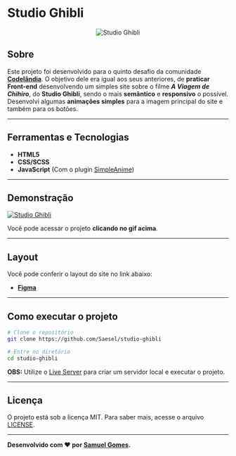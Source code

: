 # Studio Ghibli
<p align="center">
	<img src="https://i.imgur.com/nEpMZfU.png" alt="Studio Ghibli" title="Studio Ghibli">
</p>

## Sobre   
Este projeto foi desenvolvido para o quinto desafio da comunidade **[Codelândia](https://discord.com/invite/QevDJqCzaY)**. O objetivo dele era igual aos seus anteriores, de **praticar Front-end** desenvolvendo um simples site sobre o filme _**A Viagem de Chihiro**_, do **Studio Ghibli**, sendo o mais **semântico** e **responsivo** o possível. Desenvolvi algumas **animações simples** para a imagem principal do site e também para os botões.

---

## Ferramentas e Tecnologias
- **HTML5**
- **CSS/SCSS**
- **JavaScript** (Com o plugin [SimpleAnime](https://github.com/origamid/simple-anime))

---

## Demonstração
[![Studio Ghibli](https://media.giphy.com/media/rG4CY7Cu1AbAn20jzr/giphy.gif)](https://saesel.github.io/studio-ghibli/ "Clique para acessar o projeto")   

Você pode acessar o projeto **clicando no gif acima**.

---

## Layout
Você pode conferir o layout do site no link abaixo:
- **[Figma](https://www.figma.com/file/Yb9IBH56g7T1hdIyZ3BMNO/Desafios---Codel%C3%A2ndia?node-id=5854%3A2)**

---

## Como executar o projeto

```bash
# Clone o repositório
git clone https://github.com/Saesel/studio-ghibli

# Entre no diretório
cd studio-ghibli
```
**OBS:** Utilize o [Live Server](https://marketplace.visualstudio.com/items?itemName=ritwickdey.LiveServer) para criar um servidor local e executar o projeto.

---

## Licença

O projeto está sob a licença MIT. Para saber mais, acesse o arquivo [LICENSE](https://github.com/Saesel/studio-ghibli/blob/main/LICENSE).

---

**Desenvolvido com ❤ por [Samuel Gomes](https://github.com/Saesel/).**
